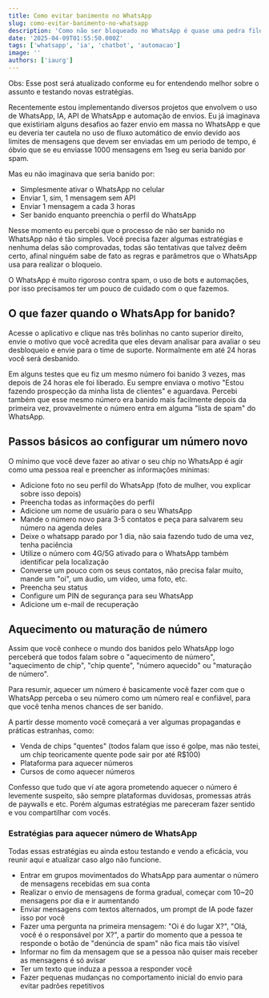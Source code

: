 ```yaml
---
title: Como evitar banimento no WhatsApp
slug: como-evitar-banimento-no-whatsapp
description: 'Como não ser bloqueado no WhatsApp é quase uma pedra filosofal no mundo da automação. Vou reunir tudo que encontrar sobre esse assunto aqui.'
date: '2025-04-09T01:55:50.000Z'
tags: ['whatsapp', 'ia', 'chatbot', 'automacao']
image: ''
authors: ['iaurg']
---
```


Obs: Esse post será atualizado conforme eu for entendendo melhor sobre o assunto e testando novas estratégias.

Recentemente estou implementando diversos projetos que envolvem o uso de WhatsApp, IA, API de WhatsApp e automação de envios. Eu já imaginava que existiriam alguns desafios ao fazer envio em massa no WhatsApp e que eu deveria ter cautela no uso de fluxo automático de envio devido aos limites de mensagens que devem ser enviadas em um periodo de tempo, é óbvio que se eu enviasse 1000 mensagens em 1seg eu seria banido por spam.

Mas eu não imaginava que seria banido por:

- Simplesmente ativar o WhatsApp no celular
- Enviar 1, sim, 1 mensagem sem API
- Enviar 1 mensagem a cada 3 horas
- Ser banido enquanto preenchia o perfil do WhatsApp

Nesse momento eu percebi que o processo de não ser banido no WhatsApp não é tão simples. Você precisa fazer algumas estratégias e nenhuma delas são comprovadas, todas são tentativas que talvez deêm certo, afinal ninguém sabe de fato as regras e parâmetros que o WhatsApp usa para realizar o bloqueio.

O WhatsApp é muito rigoroso contra spam, o uso de bots e automações, por isso precisamos ter um pouco de cuidado com o que fazemos.

## O que fazer quando o WhatsApp for banido?

Acesse o aplicativo e clique nas três bolinhas no canto superior direito, envie o motivo que você acredita que eles devam analisar para avaliar o seu desbloqueio e envie para o time de suporte. Normalmente em até 24 horas você será desbanido.

Em alguns testes que eu fiz um mesmo número foi banido 3 vezes, mas depois de 24 horas ele foi liberado. Eu sempre enviava o motivo "Estou fazendo prospecção da minha lista de clientes" e aguardava. Percebi também que esse mesmo número era banido mais facilmente depois da primeira vez, provavelmente o número entra em alguma "lista de spam" do WhatsApp.

## Passos básicos ao configurar um número novo

O mínimo que você deve fazer ao ativar o seu chip no WhatsApp é agir como uma pessoa real e preencher as informações mínimas:

- Adicione foto no seu perfil do WhatsApp (foto de mulher, vou explicar sobre isso depois)
- Preencha todas as informações do perfil
- Adicione um nome de usuário para o seu WhatsApp
- Mande o número novo para 3-5 contatos e peça para salvarem seu número na agenda deles
- Deixe o whatsapp parado por 1 dia, não saia fazendo tudo de uma vez, tenha paciência
- Utilize o número com 4G/5G ativado para o WhatsApp também identificar pela localização
- Converse um pouco com os seus contatos, não precisa falar muito, mande um "oi", um áudio, um vídeo, uma foto, etc.
- Preencha seu status
- Configure um PIN de segurança para seu WhatsApp
- Adicione um e-mail de recuperação

## Aquecimento ou maturação de número

Assim que você conhece o mundo dos banidos pelo WhatsApp logo perceberá que todos falam sobre o "aquecimento de número", "aquecimento de chip", "chip quente", "número aquecido" ou "maturação de número".

Para resumir, aquecer um número é basicamente você fazer com que o WhatsApp perceba o seu número como um número real e confiável, para que você tenha menos chances de ser banido.

A partir desse momento você começará a ver algumas propagandas e práticas estranhas, como:

- Venda de chips "quentes" (todos falam que isso é golpe, mas não testei, um chip teoricamente quente pode sair por até R$100)
- Plataforma para aquecer números
- Cursos de como aquecer números

Confesso que tudo que ví ate agora prometendo aquecer o número é levemente suspeito, são sempre plataformas duvidosas, promessas atrás de paywalls e etc. Porém algumas estratégias me pareceram fazer sentido e vou compartilhar com vocês.

### Estratégias para aquecer número de WhatsApp

Todas essas estratégias eu ainda estou testando e vendo a eficácia, vou reunir aqui e atualizar caso algo não funcione.

- Entrar em grupos movimentados do WhatsApp para aumentar o número de mensagens recebidas em sua conta
- Realizar o envio de mensagens de forma gradual, começar com 10~20 mensagens por dia e ir aumentando
- Enviar mensagens com textos alternados, um prompt de IA pode fazer isso por você
- Fazer uma pergunta na primeira mensagem: "Oi é do lugar X?", "Olá, você é o responsável por X?", a partir do momento que a pessoa te responde o botão de "denúncia de spam" não fica mais tão visível
- Informar no fim da mensagem que se a pessoa não quiser mais receber as mensagens é só avisar
- Ter um texto que induza a pessoa a responder você
- Fazer pequenas mudanças no comportamento inicial do envio para evitar padrões repetitivos
